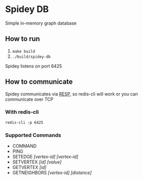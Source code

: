 # Spidey DB

Simple in-memory graph database

## How to run

1. `make build`
2. `./build/spidey-db`

Spidey listens on port 6425

## How to communicate

Spidey communicates via [RESP](https://redis.io/topics/protocol), so redis-cli
will work or you can communicate over TCP

### With redis-cli

`redis-cli -p 6425`

### Supported Commands

* COMMAND
* PING
* SETEDGE _[vertex-id]_ _[vertex-id]_
* SETVERTEX _[id]_ _[value]_
* GETVERTEX _[id]_
* GETNEIGHBORS _[vertex-id]_ _[distance]_
